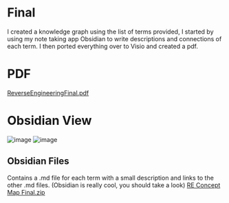 # Final
I created a knowledge graph using the list of terms provided, I started by using my note taking app Obsidian to write descriptions and connections of each term. I then ported everything over to Visio and created a pdf.

# PDF
[ReverseEngineeringFinal.pdf](https://github.com/Novaii-Yoder/CS579/files/15273096/ReverseEngineeringFinal.pdf)


# Obsidian View
![image](https://github.com/Novaii-Yoder/CS579/assets/52936757/f5b22950-216a-429b-aaa2-8b4ef7878f0d)
![image](https://github.com/Novaii-Yoder/CS579/assets/52936757/c7f91dad-bfc9-4361-a51d-a637486a620b)

## Obsidian Files
Contains a .md file for each term with a small description and links to the other .md files. (Obsidian is really cool, you should take a look)
[RE Concept Map Final.zip](https://github.com/Novaii-Yoder/CS579/files/15273107/RE.Concept.Map.Final.zip)
